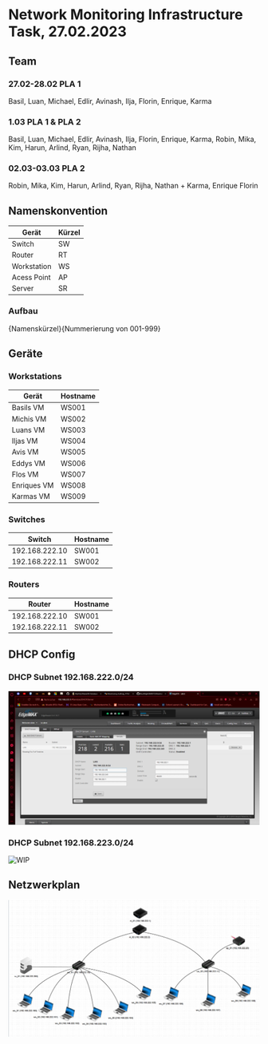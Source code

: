# Network Monitoring Infrastructure Task, 27.02.2023

## Team

### 27.02-28.02 PLA 1

Basil, Luan, Michael, Edlir, Avinash, Ilja, Florin, Enrique, Karma

### 1.03 PLA 1 & PLA 2

Basil, Luan, Michael, Edlir, Avinash, Ilja, Florin, Enrique, Karma, Robin, Mika, Kim, Harun, Arlind, Ryan, Rijha, Nathan

### 02.03-03.03 PLA 2

Robin, Mika, Kim, Harun, Arlind, Ryan, Rijha, Nathan + Karma, Enrique Florin

## Namenskonvention

| Gerät       | Kürzel |
| ----------- | ------ |
| Switch      | SW     |
| Router      | RT     |
| Workstation | WS     |
| Acess Point | AP     |
| Server      | SR     |

### Aufbau

{Namenskürzel}{Nummerierung von 001-999}

## Geräte

### Workstations

| Gerät       | Hostname |
| ----------- | -------- |
| Basils VM   | WS001    |
| Michis VM   | WS002    |
| Luans VM    | WS003    |
| Iljas VM    | WS004    |
| Avis VM     | WS005    |
| Eddys VM    | WS006    |
| Flos VM     | WS007    |
| Enriques VM | WS008    |
| Karmas VM   | WS009    |

### Switches

| Switch         | Hostname |
| -------------- | -------- |
| 192.168.222.10 | SW001    |
| 192.168.222.11 | SW002    |

### Routers

| Router         | Hostname |
| -------------- | -------- |
| 192.168.222.10 | SW001    |
| 192.168.222.11 | SW002    |

## DHCP Config

### DHCP Subnet 192.168.222.0/24

![dhcp-config-222](dhcp-config-222.png)

### DHCP Subnet 192.168.223.0/24

![WIP]()

## Netzwerkplan

![Netzwerkplan](Netzwerkplan.png)
